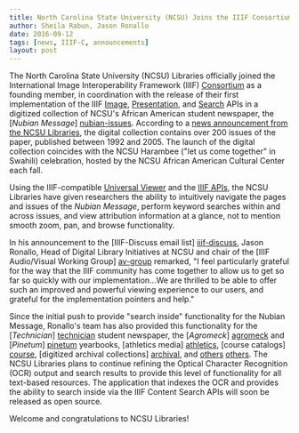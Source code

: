 ```yaml
---
title: North Carolina State University (NCSU) Joins the IIIF Consortium, Announces Exciting IIIF Implementation
author: Sheila Rabun, Jason Ronallo
date: 2016-09-12
tags: [news, IIIF-C, announcements]
layout: post
---
```


The North Carolina State University (NCSU) Libraries officially joined the International Image Interoperability Framework (IIIF) [Consortium][iiif-c] as a founding member, in coordination with the release of their first implementation of the IIIF [Image][image-api], [Presentation][presentation-api], and [Search][search-api] APIs in a digitized collection of NCSU's African American student newspaper, the [*Nubian Message*] [nubian-issues]. According to a [news announcement from the NCSU Libraries][ncsu-news], the digital collection contains over 200 issues of the paper, published between 1992 and 2005. The launch of the digital collection coincides with the NCSU Harambee ("let us come together" in Swahili) celebration, hosted by the NCSU African American Cultural Center each fall.

Using the IIIF-compatible [Universal Viewer][uv] and the [IIIF APIs][iiif-apis], the NCSU Libraries have given researchers the ability to intuitively navigate the pages and issues of the *Nubian Message*, perform keyword searches within and across issues, and view attribution information at a glance, not to mention smooth zoom, pan, and browse functionality.

In his announcement to the [IIIF-Discuss email list] [iiif-discuss], Jason Ronallo, Head of Digital Library Initiatives at NCSU and chair of the [IIIF Audio/Visual Working Group] [av-group] remarked, "I feel particularly grateful for the way that the IIIF community has come together to allow us to get so far so quickly with our implementation...We are thrilled to be able to offer such an improved and powerful viewing experience to our users, and grateful for the implementation pointers and help."

Since the initial push to provide "search inside" functionality for the Nubian Message, Ronallo's team has also provided this functionality for the [*Technician*] [technician] student newspaper, the [*Agromeck*] [agromeck] and [*Pinetum*] [pinetum] yearbooks, [athletics media] [athletics], [course catalogs] [course], [digitized archival collections] [archival], and [others] [others]. The NCSU Libraries plans to continue refining the Optical Character Recognition (OCR) output and search results to provide this level of functionality for all text-based resources. The application that indexes the OCR and provides the ability to search inside via the IIIF Content Search APIs will soon be released as open source.

Welcome and congratulations to NCSU Libraries!

[image-api]: http://iiif.io/api/image/
[presentation-api]: http://iiif.io/api/presentation/
[search-api]: http://iiif.io/api/search/
[nubian-issues]: http://d.lib.ncsu.edu/collections/catalog?_=1472754815045&f%5Bispartof_facet%5D%5B%5D=Nubian+Message
[ncsu-news]: https://www.lib.ncsu.edu/news/the-%22nubian-message%22-goes-digital
[uv]: http://uvviewsoft.com/uviewer/
[iiif-apis]: http://iiif.io/technical-details/
[iiif-discuss]: https://groups.google.com/forum/#!forum/iiif-discuss
[av-group]: http://iiif.io/community/groups/av/
[technician]: http://d.lib.ncsu.edu/collections/catalog?f%5Bispartof_facet%5D%5B%5D=Technician
[agromeck]: http://d.lib.ncsu.edu/collections/catalog?f%5Bfulltext_bs%5D%5B%5D=true&f%5Bispartof_facet%5D%5B%5D=Agromeck+Yearbooks
[pinetum]: http://d.lib.ncsu.edu/collections/catalog?f%5Bfulltext_bs%5D%5B%5D=true&f%5Bispartof_facet%5D%5B%5D=Pinetum
[athletics]: http://d.lib.ncsu.edu/collections/catalog?f%5Bfulltext_bs%5D%5B%5D=true&f%5Bispartof_facet%5D%5B%5D=Athletics+Media
[course]: http://d.lib.ncsu.edu/collections/catalog?f%5Bfulltext_bs%5D%5B%5D=true&f%5Bispartof_facet%5D%5B%5D=Course+Catalogs
[archival]: http://d.lib.ncsu.edu/collections/catalog?f%5Bformat%5D%5B%5D=Folder&f%5Bfulltext_bs%5D%5B%5D=true
[others]: http://d.lib.ncsu.edu/collections/catalog?f%5Bfulltext_bs%5D%5B%5D=true
[iiif-c]: http://iiif.io/community/consortium/
